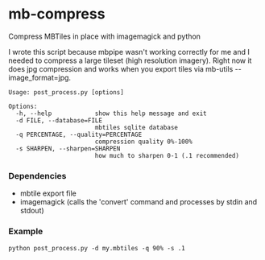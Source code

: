 mb-compress
===========

Compress MBTiles in place with imagemagick and python

I wrote this script because mbpipe wasn't working correctly for me and I needed to compress a large tileset (high resolution imagery). Right now it does jpg compression and works when you export tiles via mb-utils --image_format=jpg.

```
Usage: post_process.py [options]

Options:
  -h, --help            show this help message and exit
  -d FILE, --database=FILE
                        mbtiles sqlite database
  -q PERCENTAGE, --quality=PERCENTAGE
                        compression quality 0%-100%
  -s SHARPEN, --sharpen=SHARPEN
                        how much to sharpen 0-1 (.1 recommended)
```

### Dependencies
+ mbtile export file
+ imagemagick (calls the 'convert' command and processes by stdin and stdout)

### Example
```python post_process.py -d my.mbtiles -q 90% -s .1```
